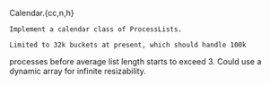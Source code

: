 Calendar.{cc,n,h}

    Implement a calendar class of ProcessLists.

    Limited to 32k buckets at present, which should handle 100k
processes before average list length starts to exceed 3.  Could use a
dynamic array for infinite resizability.

